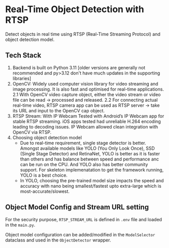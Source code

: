 # Real-Time Object Detection with RTSP

Detect objects in real time using RTSP (Real-Time Streaming Protocol) and object detection model.

## Tech Stack

1. Backend is built on Python 3.11 [older versions are generally not recommended and py>3.12 don't have much updates in the supporting libraries]
2. OpenCV: Widely used computer vision library for video streaming and image processing. It is also fast and optimised for real-time applications.
   2.1 With OpenCV video capture object, either the video stream or video file can be read -> processed and released.
   2.2 For connecting actual real-time video, RTSP camera app can be used as RTSP server -> take its URL and input to the OpenCV cap object.
3. RTSP Stream: With IP Webcam
   Tested with Android’s IP Webcam app for stable RTSP streaming. iOS apps tested had unreliable H.264 encoding leading to decoding issues. IP Webcam allowed clean integration with OpenCV via RTSP.
4. Choosing object detection model
   - Due to real-time requirement, single stage detector is better. Amongst available models like YOLO (You Only Look Once), SSD (Single Stage Detector) and RetinaNet, YOLO is better as it is faster than others and has balance between speed and performance anc can be run on the CPU. And YOLO also has better community support. For skeleton implemenatation to get the framework running, YOLO is a best choice.
   - In YOLO, choosing the pre-trained model size impacts the speed and accuracy with nano being smallest/fastest upto extra-large which is most-accurate/slowest.

## Object Model Config and Stream URL setting

For the security purpose, `RTSP_STREAM_URL` is defined in `.env` file and loaded in the `main.py`.

Object model configuration can be added/modified in the `ModelSelector` dataclass and used in the `ObjectDetector` wrapper.
